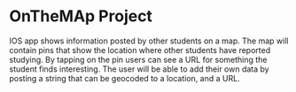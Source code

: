 # OnTheMAp Project

IOS app shows information posted by other students on a map.
The map will contain pins that show the location where other students have reported studying.
By tapping on the pin users can see a URL for something the student finds interesting.
The user will be able to add their own data by posting a string that can be geocoded to a location, and a URL.
